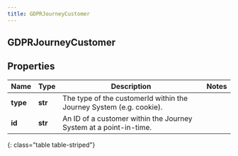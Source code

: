 ```yaml
---
title: GDPRJourneyCustomer
---
```

## GDPRJourneyCustomer

## Properties

|Name | Type | Description | Notes|
|------------ | ------------- | ------------- | -------------|
| **type** | **str** | The type of the customerId within the Journey System (e.g. cookie). | |
| **id** | **str** | An ID of a customer within the Journey System at a point-in-time. | |
{: class="table table-striped"}


